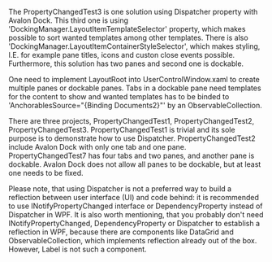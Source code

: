 The PropertyChangedTest3 is one solution using Dispatcher property with 
Avalon Dock. This third one is using 'DockingManager.LayoutItemTemplateSelector' 
property, which makes possible to sort wanted templates among other templates. There is 
also 'DockingManager.LayoutItemContainerStyleSelector', which makes styling, I.E. for 
example pane titles, icons and custon close events possible. Furthermore, this solution
has two panes and second one is dockable.

One need to implement LayoutRoot into UserControlWindow.xaml to create multiple panes or 
dockable panes. Tabs in a dockable pane need templates for the content to show and wanted 
templates has to be binded to 'AnchorablesSource="{Binding Documents2}"' by an 
ObservableCollection.  

There are three projects, PropertyChangedTest1, PropertyChangedTest2, PropertyChangedTest3. 
PropertyChangedTest1 is trivial and its sole purpose is to demonstrate how to use Dispatcher.
PropertyChangedTest2 include Avalon Dock with only one tab and one pane. PropertyChangedTest7 
has four tabs and two panes, and another pane is dockable. Avalon Dock does not allow all panes 
to be dockable, but at least one needs to be fixed.

Please note, that using Dispatcher is not a preferred way to build a reflection between user 
interface (UI) and code behind: it is recommended to use INotifyPropertyChanged interface or 
DependencyProperty instead of Dispatcher in WPF. It is also worth mentioning, that you probably 
don't need INotifyPropertyChanged, DependencyProperty or Dispatcher to establish a reflection
in WPF, because there are components like DataGrid and ObservableCollection, which implements 
reflection already out of the box. However, Label is not such a component.